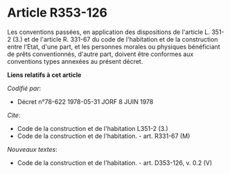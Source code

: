 # Article R353-126

Les conventions passées, en application des dispositions de l'article L. 351-2 (3.) et de l'article R. 331-67 du code de
l'habitation et de la construction entre l'Etat, d'une part, et les personnes morales ou physiques bénéficiant de prêts
conventionnés, d'autre part, doivent être conformes aux conventions types annexées au présent décret.

**Liens relatifs à cet article**

_Codifié par_:

  - Décret n°78-622 1978-05-31 JORF 8 JUIN 1978

_Cite_:

  - Code de la construction et de l'habitation L351-2 (3.)
  - Code de la construction et de l'habitation. - art. R331-67 (M)

_Nouveaux textes_:

  - Code de la construction et de l'habitation. - art. D353-126, v. 0.2 (V)
